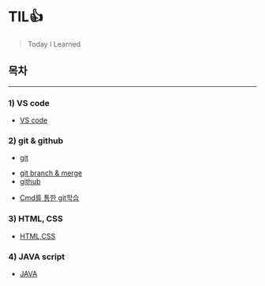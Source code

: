 # TIL👍

> Today I Learned

## 목차

---

### 1) VS code

- [VS code](https://github.com/iamjinwon/TIL/blob/main/VS%20code/VS%20code.md)

### 2) git & github

- [git](https://github.com/iamjinwon/TIL/blob/main/git%20%26%20github/git.md)

* [git branch & merge](https://github.com/iamjinwon/TIL/blob/main/git%20%26%20github/git%20branch%20%26%20merge.md)
* [github](https://github.com/iamjinwon/TIL/blob/main/git%20%26%20github/github.md)

- [Cmd를 통한 git학습](https://github.com/iamjinwon/TIL/blob/main/git%20%26%20github/Cmd%EB%A5%BC%20%ED%86%B5%ED%95%9C%20git%ED%95%99%EC%8A%B5.md)

### 3) HTML, CSS

- [HTML,CSS](https://github.com/iamjinwon/TIL/blob/main/HTML/HTML.md)

### 4) JAVA script

- [JAVA]()
